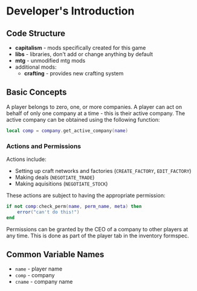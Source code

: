 # Developer's Introduction

## Code Structure

* **capitalism** - mods specifically created for this game
* **libs** - libraries, don't add or change anything by default
* **mtg** - unmodified mtg mods
* additional mods:
	* **crafting** - provides new crafting system

## Basic Concepts

A player belongs to zero, one, or more companies.
A player can act on behalf of only one company at
a time - this is their active company. The active company can be obtained using the following function:

```lua
local comp = company.get_active_company(name)
```

### Actions and Permissions

Actions include:

* Setting up craft networks and factories (`CREATE_FACTORY`, `EDIT_FACTORY`)
* Making deals (`NEGOTIATE_TRADE`)
* Making aquisitions (`NEGOTIATE_STOCK`)

These actions are subject to having the appropriate permission:

```lua
if not comp:check_perm(name, perm_name, meta) then
	error("can't do this!")
end
```

Permissions can be granted by the CEO of a company to other
players at any time. This is done as part of the player tab
in the inventory formspec.

## Common Variable Names

* `name` - player name
* `comp` - company
* `cname` - company name
